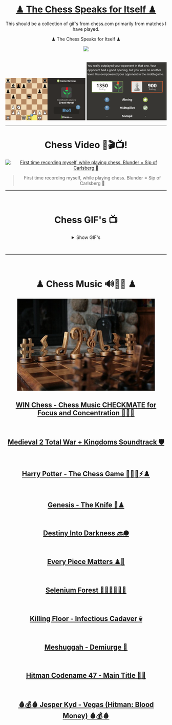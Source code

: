 <div align="center">

# [♟ The Chess Speaks for Itself ♟](https://youtu.be/fxe0o2pCGwo?t=30)

This should be a collection of gif's from chess.com primarily from matches I have played.

</div>


<div align="center">

♟ The Chess Speaks for Itself ♟

[<img width="300" src="https://thezugzwangblog.com/wp-content/uploads/2017/09/chess-com-logo.png">](https://www.chess.com/member/danielkaas94)

</div>


<br>

<div align="center">

<img width="250" src="https://github.com/Danielkaas94/TheChessSpeaksForItself/blob/main/GreatMove.jpeg?raw=true">

<img width="250" src="https://github.com/Danielkaas94/TheChessSpeaksForItself/blob/main/Outplayed.png?raw=true">



</div>

<hr>

<div align="center">

# Chess Video 🎥🎬📺!
[![First time recording myself, while playing chess. Blunder = Sip of Carlsberg 🍺](https://img.youtube.com/vi/lfXJUnyypgk/maxresdefault.jpg)](https://youtu.be/lfXJUnyypgk)
>First time recording myself, while playing chess. Blunder = Sip of Carlsberg 🍺

</div>


<hr>


<br>




<div align="center">

# Chess GIF's 📺

<details>

<summary>Show GIF's</summary>

<img alt="ShubhuLesixaxa" width="340" src="https://github.com/Danielkaas94/TheChessSpeaksForItself/blob/main/TheChessGifCollection/WIN%20%F0%9F%A5%87/2023/ShubhuLesixaxa3.gif?raw=true">

> ShubhuLesixaxa 3️⃣

<br><hr><br>

<img alt="ShubhuLesixaxa" width="340" src="https://github.com/Danielkaas94/TheChessSpeaksForItself/blob/main/TheChessGifCollection/DRAW%20%F0%9F%92%8E/2023/ShubhuLesixaxa2.gif?raw=true">

> ShubhuLesixaxa 2️⃣

<br><hr><br>

<img alt="ShubhuLesixaxa" width="340" src="https://github.com/Danielkaas94/TheChessSpeaksForItself/blob/main/TheChessGifCollection/WIN%20%F0%9F%A5%87/2023/ShubhuLesixaxa.gif?raw=true">

> ShubhuLesixaxa 1️⃣

<br><hr><br>


<img alt="ERFAN8417" width="340" src="https://github.com/Danielkaas94/TheChessSpeaksForItself/blob/main/TheChessGifCollection/WIN%20%F0%9F%A5%87/2023/khalidd42.gif?raw=true">

> khalidd4 2️⃣

<br><hr><br>

<img alt="ERFAN8417" width="340" src="https://github.com/Danielkaas94/TheChessSpeaksForItself/blob/main/TheChessGifCollection/WIN%20%F0%9F%A5%87/2023/khalidd4.gif?raw=true">

> khalidd4 1️⃣

<br><hr><br>

<img alt="ERFAN8417" width="340" src="https://github.com/Danielkaas94/TheChessSpeaksForItself/blob/main/TheChessGifCollection/WIN%20%F0%9F%A5%87/2023/ERFAN8417.gif?raw=true">

> ERFAN8417

<br><hr><br>

<img alt="StandingSheep" width="340" src="https://github.com/Danielkaas94/TheChessSpeaksForItself/blob/main/TheChessGifCollection/WIN%20%F0%9F%A5%87/2023/StandingSheep.gif?raw=true">

> StandingSheep

<br><hr><br>

<img alt="galeto2" width="340" src="https://github.com/Danielkaas94/TheChessSpeaksForItself/blob/main/TheChessGifCollection/WIN%20%F0%9F%A5%87/galeto2.gif?raw=true">

> galeto2


<br><hr><br>


<img alt="madskop1" width="340" src="https://github.com/Danielkaas94/TheChessSpeaksForItself/blob/main/TheChessGifCollection/WIN%20%F0%9F%A5%87/madskop1.gif?raw=true">

> madskop1


<br><hr><br>

<img alt="JohnnyZFlex" width="340" src="https://github.com/Danielkaas94/TheChessSpeaksForItself/blob/main/TheChessGifCollection/WIN%20%F0%9F%A5%87/2023/JohnnyZFlex.gif?raw=true">

> JohnnyZFlex


<br><hr><br>

<img alt="joaollopes" width="340" src="https://github.com/Danielkaas94/TheChessSpeaksForItself/blob/main/TheChessGifCollection/WIN%20%F0%9F%A5%87/2023/joaollopes.gif?raw=true">

> joaollopes


<br><hr><br>

</div>


</details>


<br><hr><br>


<div align="center">

# ♟ Chess Music 🔊🎵🎶 ♟

<img alt="Chess Music 🔊🎵" width="430" src="https://github.com/Danielkaas94/TheChessSpeaksForItself/blob/main/TheChessGifCollection/chessMusic.jpg?raw=true" >


## [WIN Chess - Chess Music CHECKMATE for Focus and Concentration 🧠🧘‍♂️](https://youtu.be/QB-jgreIKDs)

<br>

## [Medieval 2 Total War + Kingdoms Soundtrack 🛡️](https://youtu.be/2OpslzaNlxc?t=1486)

<br>

## [Harry Potter - The Chess Game 🧙‍♂️🤓⚡♟️](https://youtu.be/MDwR6YZCBIA)

<br>

## [Genesis - The Knife 🔪♟](https://youtu.be/v719eZmXRdE)

<br>

## [Destiny Into Darkness 🔜🌑](https://youtu.be/ff5QLigWj2Q)

<br>

## [Every Piece Matters ♟🧩](https://youtu.be/RggRFyVUiZA)

<br>

## [Selenium Forest 🌲🌳🌲🌳🌲🌳](https://youtu.be/5fNhD_lP1F4)

<br>

## [Killing Floor - Infectious Cadaver 💀](https://youtu.be/3E4qAWaZgkA)

<br>

## [Meshuggah - Demiurge 🤘](https://youtu.be/zg2076b5Lqc)

<br>

## [Hitman Codename 47 - Main Title 👨‍💼](https://youtu.be/J4ossube1m4)

<br>

## [🩸💰🩸 Jesper Kyd - Vegas (Hitman: Blood Money) 🩸💰🩸](https://youtu.be/xuJonyx9Zuo)

</div>

